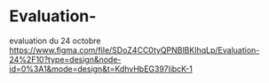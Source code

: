 # Evaluation-
evaluation du 24 octobre
https://www.figma.com/file/SDoZ4CC0tyQPNBlBKIhqLp/Evaluation-24%2F10?type=design&node-id=0%3A1&mode=design&t=KdhvHbEG397libcK-1
